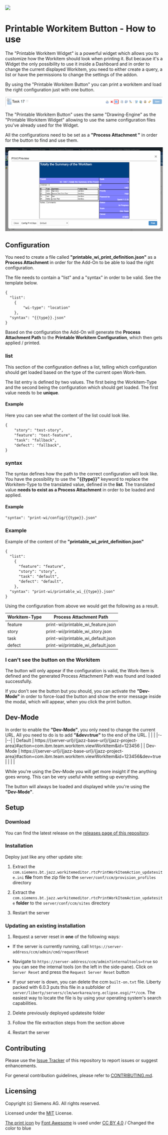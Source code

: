 ![](https://github.com/jazz-community/rtc-print-workitem-action/workflows/npm%20build/badge.svg)

# Printable Workitem Button - How to use

The "Printable Workitem Widget" is a powerful widget which allows you to customize how the Workitem should look when printing it. But because it's a Widget the only possibility to use it inside a Dashboard and in order to change the current displayed Workitem, you need to either create a query, a list or have the permissions to change the settings of the addon. 

By using the "Printable Workitem Button" you can print a workitem and load the right configuration just with one button.

![image](documentation/images/printable-workitem-button-button.PNG)

The "Printable Workitem Button" uses the same "Drawing-Engine" as the "Printable Workitem Widget" allowing to use the same configuration files you've already used for the Widget.

All the configurations need to be set as a **"Process Attachment "** in order for the button to find and use them.

![image](documentation/images/printable-workitem-button-preview.PNG)

## Configuration

You need to create a file called **"printable_wi_print_definition.json"** as a **Process Attachment** in order for the Add-On to be able to load the right configuration.

The file needs to contain a "list" and a "syntax" in order to be valid. See the template below.

    {
	  "list":
	    {
		    "wi-type": "location"
	    },
	  "syntax": "{{type}}.json"
	} 

Based on the configuration the Add-On will generate the **Process Attachment Path** to the **Printable Workitem Configuration**, which then gets applied / printed.

### list
This section of the configuration defines a list, telling which configuration should get loaded based on the type of the current open Work-Item.

The list entry is defined by two values. The first being the Workitem-Type and the second being the configuration which should get loaded. The first value needs to be **unique**.

#### Example

Here you can see what the content of the list could look like.

	{
		"story": "test-story",
		"feature": "test-feature",
		"task": "fallback",
		"defect": "fallback",
	}

### syntax

The syntax defines how the path to the correct configuration will look like.
You have the possibility to use the **"{{type}}"** keyword to replace the Workitem-Type to the translated value, defined in the **list**. The translated value **needs to exist as a Process Attachment** in order to be loaded and applied.

#### Example

	"syntax": "print-wi/config/{{type}}.json"

### Example 
Example of the content of the **"printable_wi_print_definition.json"**

    {
	  "list":
	    {
	      "feature": "feature",		   
	      "story": "story",
		  "task": "default",
		  "defect": "default",
	    },
	  "syntax": "print-wi/printable_wi_{{type}}.json"
	} 

Using the configuration from above we would get the following as a result.

| Workitem-Type | Process Attachment Path |
|--|--|
| feature | print-wi/printable_wi_feature.json |
| story | print-wi/printable_wi_story.json |
| task | print-wi/printable_wi_default.json |
| defect | print-wi/printable_wi_default.json |

### I can't see the button on the Workitem
The button will only appear if the configuration is valid, the Work-Item is defined and the generated Process Attachment Path was found and loaded successfully.

If you don't see the button but you should, you can activate the **"Dev-Mode"** in order to force-load the button and show the error message inside the modal, which will appear, when you click the print button.

## Dev-Mode
In order to enable the **"Dev-Mode"**, you only need to change the current URL. All you need to do is to add **"&dev=true"** to the end of the URL.
| | |
|--|--|
| Default | https://{server-url}/{jazz-base-url}/{jazz-project-area}#action=com.ibm.team.workitem.viewWorkItem&id=123456 |
| Dev-Mode | https://{server-url}/{jazz-base-url}/{jazz-project-area}#action=com.ibm.team.workitem.viewWorkItem&id=123456&dev=true |
| | |

While you're using the Dev-Mode you will get more insight if the anything goes wrong. This can be very useful white setting up everything.

The button will always be loaded and displayed while you're using the **"Dev-Mode"**.

## Setup

### Download

You can find the latest release on the [releases page of this repository](https://github.com/jazz-community/rtc-print-workitem-action/releases).

### Installation

Deploy just like any other update site:

1. Extract the `com.siemens.bt.jazz.workitemeditor.rtcPrintWorkItemAction_updatesite.ini`  **file** from the zip file to the `server/conf/ccm/provision_profiles` directory

2. Extract the `com.siemens.bt.jazz.workitemeditor.rtcPrintWorkItemAction_updatesite`  **folder** to the `server/conf/ccm/sites` directory

3. Restart the server

### Updating an existing installation

1. Request a server reset in **one** of the following ways:

* If the server is currently running, call `https://server-address/ccm/admin/cmd/requestReset`

* Navigate to `https://server-address/ccm/admin?internaltools=true` so you can see the internal tools (on the left in the side-pane). Click on `Server Reset` and press the `Request Server Reset` button

* If your server is down, you can delete the ccm `built-on.txt` file. Liberty packed with 6.0.3 puts this file in a subfolder of `server/liberty/servers/clm/workarea/org.eclipse.osgi/**/ccm`. The easiest way to locate the file is by using your operating system's search capabilities.

2. Delete previously deployed updatesite folder

3. Follow the file extraction steps from the section above

4. Restart the server

## Contributing

Please use the [Issue Tracker](https://github.com/jazz-community/rtc-print-workitem-action/issues) of this repository to report issues or suggest enhancements.

For general contribution guidelines, please refer to [CONTRIBUTING.md](https://github.com/jazz-community/welcome/blob/master/CONTRIBUTING.md).

## Licensing

Copyright (c) Siemens AG. All rights reserved.

Licensed under the [MIT](https://github.com/jazz-community/rtc-print-workitem-action/blob/master/LICENSE) License.

[The print icon](https://github.com/jazz-community/rtc-print-workitem-action/blob/master/resources/images/icons/print-icon.png) by [Font Awesome](https://fontawesome.com/) is used under [CC BY 4.0](https://creativecommons.org/licenses/by/4.0/) / Changed the color to blue
